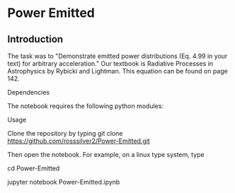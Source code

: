 # Power Emitted


## Introduction

The task was to "Demonstrate emitted power distributions (Eq. 4.99 in your text) for arbitrary acceleration." Our textbook is Radiative Processes in Astrophysics by Rybicki and Lightman. This equation can be found on page 142.

Dependencies

The notebook requires the following python modules:



Usage

Clone the repository by typing
git clone https://github.com/rosssilver2/Power-Emitted.git

Then open the notebook. For example, on a linux type system, type

cd Power-Emitted

jupyter notebook Power-Emitted.ipynb
